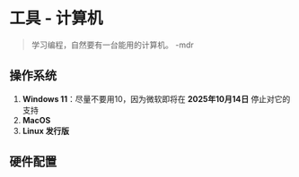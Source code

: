 # 工具 - 计算机

> 学习编程，自然要有一台能用的计算机。  -mdr

## 操作系统

1. **Windows 11**：尽量不要用10，因为微软即将在 **2025年10月14日** 停止对它的支持
2. **MacOS**
3. **Linux 发行版**

## 硬件配置
